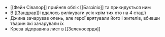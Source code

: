 - [[Фейн Сівалор]] прийняв облік [[Баззіліо]] та прикидується ним
- В [[Зандрар]]і вдалось вилікувати усіх крім тих хто на 4 стадії
- Джина зачарував олень, але герої врятували його і жителів, вбивши тварин які зачарували їх
- Креза відправила лист в [[Зеленосердя]]